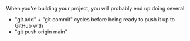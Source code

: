 When you’re building your project, you will probably end up doing several 
- "git add" + "git commit" cycles 
before being ready to push it up to GitHub with 
- "git push origin main"